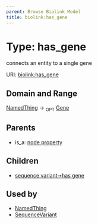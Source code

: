 ```yaml
---
parent: Browse Biolink Model
title: biolink:has_gene
---
```


# Type: has_gene


connects an entity to a single gene

URI: [biolink:has_gene](https://w3id.org/biolink/vocab/has_gene)



## Domain and Range

[NamedThing](NamedThing.md) ->  <sub>OPT</sub> [Gene](Gene.md)

## Parents

 *  is_a: [node property](node_property.md)

## Children

 *  [sequence variant➞has gene](sequence_variant_has_gene.md)

## Used by

 * [NamedThing](NamedThing.md)
 * [SequenceVariant](SequenceVariant.md)
